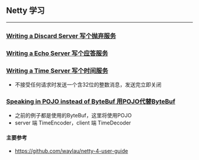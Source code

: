 ## Netty 学习

---

### [Writing a Discard Server 写个抛弃服务](netty-chapter01)

### [Writing a Echo Server 写个应答服务](netty-chapter02)

### [Writing a Time Server 写个时间服务](netty-chapter03)
* 不接受任何请求时发送一个含32位的整数消息，发送完立即关闭

### [Speaking in POJO instead of ByteBuf 用POJO代替ByteBuf](netty-chapter04)
* 之前的例子都是使用的ByteBuf，这里将使用POJO
* server 端 TimeEncoder，client 端 TimeDecoder

#### 主要参考
* https://github.com/waylau/netty-4-user-guide
